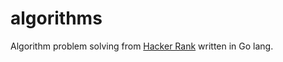 # algorithms
Algorithm problem solving from [Hacker Rank](https://www.hackerrank.com) written in Go lang.

